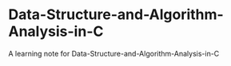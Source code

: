 # Data-Structure-and-Algorithm-Analysis-in-C
A learning note for Data-Structure-and-Algorithm-Analysis-in-C 
